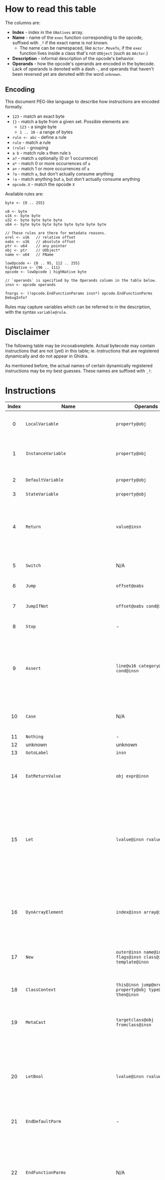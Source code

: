 # How to read this table

The columns are:
- **Index** - index in the `GNatives` array.
- **Name** - name of the `exec` function corresponding to the opcode, suffixed with `_?` if the exact name is not known.
  - The name can be namespaced, like `Actor.MoveTo`, if the `exec` function lives inside a class
    that's not `UObject` (such as `AActor`.)
- **Description** - informal description of the opcode's behavior.
- **Operands** - how the opcode's operands are encoded in the bytecode.
  Lack of operands is denoted with a dash `-`, and operands that haven't been reversed yet are denoted with the word `unknown`.

## Encoding

This document PEG-like language to describe how instructions are encoded formally.
- `123` - match an exact byte
- `{}` - match a byte from a given set. Possible elements are:
  - `123` - a single byte
  - `1 .. 10` - a range of bytes
- `rule <- abc` - define a rule
- `rule` - match a rule
- `(rule)` - grouping
- `a b` - match rule `a` then rule `b`
- `a?` - match `a` optionally (0 or 1 occurrence)
- `a*` - match 0 or more occurrences of `a`
- `a+` - match 1 or more occurrences of `a`
- `?a` - match `a`, but don't actually consume anything
- `!a` - match anything but `a`, but don't actually consume anything
- `opcode.X` - match the opcode `X`

Available rules are:
```
byte <- {0 .. 255}

u8 <- byte
u16 <- byte byte
u32 <- byte byte byte byte
u64 <- byte byte byte byte byte byte byte byte

// These rules are there for metadata reasons.
orel <- u16   // relative offset
oabs <- u16   // absolute offset
ptr <- u64    // any pointer
obj <- ptr    // UObject*
name <- u64   // FName

lowOpcode <- {0 .. 95, 112 .. 255}
highNative <- {96 .. 111}
opcode <- lowOpcode | highNative byte

// `operands` is specified by the Operands column in the table below.
insn <- opcode operands

fnargs <- (!opcode.EndFunctionParams insn*) opcode.EndFunctionParms DebugInfo?
```
Rules may capture variables which can be referred to in the description, with the syntax `variable@rule`.

# Disclaimer

The following table may be incooabsmplete. Actual bytecode may contain instructions that are not (yet)
in this table; ie. instructions that are registered dynamically and do not appear in Ghidra.

As mentioned before, the actual names of certain dynamically registered instructions may be my best
guesses. These names are suffixed with `_?`.

# Instructions

Index | Name | Operands | Description
:-: | --- | --- | ---
0 | `LocalVariable` | `property@obj` | Loads `property` (`UProperty*`) into GProperty and writes its value to the return value address.
1 | `InstanceVariable` | `property@obj` | Loads `property` (`UProperty*`) into GProperty; then reads an instance variable on the object into the return value address.
2 | `DefaultVariable` | `property@obj` | Similar to InstanceVariable but reads from the class default object.
3 | `StateVariable` | `property@obj` | -
4 | `Return` | `value@insn` | So common that it's probably the return opcode. Looking at some functions' source code it would seem like the return opcode indeed; however I haven't found its handling code yet. Since it terminates the execution of a function it cannot be an `exec`.
5 | `Switch` | N/A | See [Switch](#switch) for a description of how this opcode works and interacts with `Case`.
6 | `Jump` | `offset@oabs` | Unconditional jump to 16-bit absolute `offset` inside the current chunk of bytecode.
7 | `JumpIfNot` | `offset@oabs cond@insn` | Conditional jump to 16-bit absolute `offset`. Jumps if `cond` returns zero.
8 | `Stop` | - | Sets the instruction pointer to the null pointer, which causes a crash.
9 | `Assert` | `line@u16 category@u8 cond@insn` | Logs an error message if `cond` is evaluated to zero. The error message is `Assertion failed, line %i` with the format operand being `line`. `category` can be 0 to change the log category to `0x2f9` instead of `0x301`; I haven't discovered what all these categories are called yet.
10 | `Case` | N/A | Marker used inside of `Switch`, should not appear on its own. See [Switch](#switch) for a description of how this opcode works and interacts with `Switch`.
11 | `Nothing` | - | Literally does nothing.
12 | unknown | unknown | -
13 | `GotoLabel` | `insn` | -
14 | `EatReturnValue` | `obj expr@insn` | Discards the return value of `expr`. I'm not sure what the `obj` operand is for. If I had to guess, it's probably to invoke a destructor on non-trivial types like FString.
15 | `Let` | `lvalue@insn rvalue@insn` | Evaluates `lvalue`, which should be an instruction that sets `GProperty`, `GPropObject`, and `GPropAddr` (such as one of the `*Variable` instructions.) If `GRuntimeUCFlags & 1` is set, evaluates `rvalue` passing `GPropAddr` directly as the return value. Otherwise it clears the Value Omitted flag and modifies an array's length to `rvalue`. (the `lvalue` is expected to reveal an array property.)
16 | `DynArrayElement` | `index@insn array@insn` | Loads an `array` property into `GProperty` and `GPropObject`, and sets `GPropAddr` to the array's base address offset by the given index. If the return value pointer is not null, reads the value from the array into the return value pointer.
17 | `New` | `outer@insn name@insn flags@insn class@insn template@insn` | Creates a new object with the given parameters. The types are `Object outer`, `String name`, `Int flags`, `Class class`, `Object template`.
18 | `ClassContext` | `this@insn jump@orel property@obj type@u8 then@insn` | Similar to `Context` (25), but `this` is expected to be a class, and `then` is executed on the class default object instead of `this`.
19 | `MetaCast` | `targetclass@obj fromclass@insn` | Performs a check that the class `fromclass` is or extends `targetclass`. If so, the class is the value returned. Otherwise returns `None`.
20 | `LetBool` | `lvalue@insn rvalue@insn` | Similar to `Let` but specifically for boolean and boolean array properties. Unlike `Let` it does not seem to have any special support for arrays, as far as I can tell it'll always write to the first element. Just like `BoolVariable` it coerces the written value to either 1 or 0 and ANDs the result with the `bBoolValueEnabled` thingamajig.
21 | `EndDefaultParm` | - | Sentinel value for a `DefaultParmValue` instruction.
22 | `EndFunctionParms` | N/A | Sentinel value for function arguments. Unlike the name suggests, it is actually for function arguments (values passed to the function by the caller) and not parameters (the variables inside the function that contain these values.) If reached, makes the instruction pointer go back by 1, probably to let an instruction dispatcher in a function call consume this value.
23 | `Self` | - | Sets the return value to `this`.
24 | unknown | unknown | -
25 | `Context` | `this@insn jump@orel property@obj type@u8 then@insn` | When successful, executes the expression `then` on the object `this`. When `this` is null however, reads `property` and `type` to figure out the return value's size and zero it out; `type` is used if `property` is null. Then jumps over `then`.
26 | `ArrayElement` | `index@insn array@insn` | Similar to `DynArrayElement`, but works on statically-sized arrays.
27 | `VirtualFunction` | `name@name fnargs` | Calls a function by its `name` (`FName`), indirectly.
28 | `FinalFunction` | `function@obj fnargs` | Calls a `function` (`UFunction*`) directly.
29 | `IntConst` | `x@u32` | Writes a `uint32_t` to the return value. The endianness is platform-specific.
30 | `FloatConst` | `x@u32` | Writes a `float` to the return value. The endianness is platform-specific.
31 | `StringConst` | `string@({1 .. 255}* 0)` | Writes a string constant to the return value (assumed to be an `FString`.)
32 | `ObjectConst` | `object@obj` | Writes a `UObject*` to the return value.
33 | `NameConst` | `name@name` | Writes a constant `FName` to the return value. Note that `FName` is a trivial 8 byte-long type.
34 | `RotationConst` | `pitch@u32 yaw@u32 roll@u32` | Writes a constant `FRotator` to the return value.
35 | `VectorConst` | `x@u32 y@u32 z@u32` | Writes a constant `FVector` to the return value.
36 | `ByteConst` | `x@byte` | Writes a constant `uint8_t` to the return value.
37 | `IntZero` | - | Writes the integer 0 to the return address.
38 | `IntOne` | - | Writes the integer 1 to the return address.
39 | `True` | - | Alias for `IntOne`.
40 | `False` | - | Alias for `IntZero`.
41 | `NativeParm` | `param@obj` | Loads a native parameter into `GPropAddr` and does *something*. I haven't discovered what yet. Either way, it's generated as part of `native` functions.
42 | `NoObject` | - | Returns `None`.
43 | - | - | Invalid opcode.
44 | `IntConstByte` | `x@u8` | Writes a constant `int` to the return value. This is used for small integers whose value does not exceed 255.
45 | `BoolVariable` | `lvalue@insn` | -
46 | `DynamicCast` | `class@u64 object@insn` | Attempts to cast an `object` into the target `class` (which can also be an interface.) If the cast fails - that is, the object is not of the given class or does not implement the given interface, returns null. Otherwise returns the casted object.
47 | `Iterator` | `insn orel (!opcode.Continue insn)* opcode.Continue` | -
48 | `IteratorPop` | - | -
49 | `Continue` | N/A | Emitted at the end of `Iterator` bodies. Signals to the iterator that the body should be executed from the beginning.
50 | `StructCmpEq` | `struct@obj a@insn b@insn` | Compares two structs of the type `struct` for equality `a == b`.
51 | `StructCmpNe` | `struct@obj a@insn b@insn` | Compares two structs of the type `struct` for inequality `a != b`.
52 | `UnicodeStringConst` | `string@((!(0 0) u16 u16)* 0 0)` | Like `StringConst`, but for strings with Unicode characters in them. The characters are encoded as UTF-16.
53 | `StructMember` | `struct@obj field@obj u8 u8 insn` | -
54 | `DynArrayLength` | `array@insn` | Expects that `array` loads an array property into `GProperty`, `GPropObject`, and `GPropAddr`, then reads the length of the array into the return value.
55 | `GlobalFunction` | `name@name fnargs` | Calls a global function by name.
56 | `PrimitiveCast` | `type@u8 value@insn` | Performs a primitive cast of the given `type` on the provided `value`. See [primitive casts](#primitive-casts) for a list of available cast types. The function which performs the cast is obtained from the global array `GCasts`. Note that although I'm listing all casts as having the same `value@insn` operand, it would be possible for them to differ per cast type, as the operand is read by the primitive cast's `exec` function rather than `execPrimitiveCast` itself.
57 | `DynArrayInsert` | `array@insn index@insn num@insn DebugInfo?` | Inserts `num` zero elements at `index` inside the given `array`.
58 | `ReturnNothing` | `retval@obj` | Emits a warning that a non-void function reached its `EndOfScript` without hitting a `return` instruction. `retval` is a pointer to the `ReturnValue` property for this function, and is used to zero out the return value.
59 | `EqualEqual_DelegateDelegate` | `a@insn b@insn u8 DebugInfo?` | Compares two delegates `a == b`.
60 | `NotEqual_DelegateDelegate` | `a@insn b@insn u8 DebugInfo?` | Compares two delegates `a != b`.
61 | `EqualEqual_DelegateFunction` | `a@insn b@insn u8 DebugInfo?` | Alias for `EqualEqual_DelegateDelegate`.
62 | `NotEqual_DelegateFunction` | `a@insn b@insn u8 DebugInfo?` | Alias for `NotEqual_DelegateDelegate`.
63 | `EmptyDelegate` | - | Returns a delegate that does nothing.
64 | `DynArrayRemove` | `array@insn index@insn num@insn DebugInfo?` | Removes `num` elements at `index` from the given `array`.
65 | `DebugInfo` | unknown | -
66 | `DelegateFunction` | `u8 obj name fnargs` | Probably some sort of delegate function call; I don't know exactly how this works.
67 | `DelegateProperty` | `name@name property@obj` | Looks up a delegate by name. This is used when passing delegates as arguments to functions. Sometimes `property` is non-null, however I haven't figured out what it does yet.
68 | `LetDelegate` | `lvalue@insn rvalue@insn` | -
69 | `Conditional` | `cond@insn overt@orel true@insn overf@orel false@insn` | Evaluates `cond` to determine which instruction to execute. If `cond` is false, jumps `overt + 4` bytes forward to land directly on the `false` instruction and execute it. If `cond` is true, does not perform the jump, but rather executes `true` directly and takes a jump `overf + 2` bytes forward.
70 | `DynArrayFind` | `array@insn jump@orel value@insn u8 DebugInfo?` | Finds a `value` inside of an `array`. If `array` is null, the `value` is not evaluated (it's jumped over using the `jump` offset.)
71 | `DynArrayFindStruct` | `array@insn jump@orel name@insn value@insn u8 DebugInfo?` | Finds a struct whose field named `name` is equal to `value` inside an `array` of structs. If `array` is null, the `name` and `value` are not evaluated (they're jumped over using the `jump` offset.)
72 | `LocalOutVariable` | `property@obj` | Similar to `LocalVariable`, but does some stuff specifically to support passing variables via parameters. Not entirely sure what, though.
73 | `DefaultParmValue` | `jump@orel default@(!EndDefaultParm insn)+ EndDefaultParm` | Used for evaluating `optional` parameters. If the Value Omitted flag is not set (an argument to the function is provided,) the instruction pointer will be offset by `jump`. Otherwise all instructions matched by `default` will be executed. Unsets the flag after it's done executing, regardless if the default value was evaluated or not.
74 | `EmptyParmValue` | - | Sets the Value Omitted flag, and nulls out `GPropObject`, `GPropAddress`, and `GProperty`.
75 | `InstanceDelegate` | unknown | -
76 .. 80 | - | - | Invalid opcodes.
81 | `InterfaceContext` | `insn` | -
82 | `InterfaceCast` | `interface@insn` | Casts the context object to an interface using [primitive cast](#primitive-casts) 70 `ObjectToInterface`.
83 | `EndOfScript` | - | Sentinel placed at the end of all chunks of bytecode.
84 | `DynArrayAdd` | `array@insn num@insn DebugInfo?` | Adds `num` zero elements at the end of the `array`.
85 | `DynArrayAddItem` | `array@insn jumpoffset@orel item@insn u8 DebugInfo?` | Append an `item` to the end of the `array`. If `array` doesn't produce a property (`GPropAddr` is null,) perform a jump by `jumpoffset` bytes. The sentinel past `item` is unused. This is quite a complex instruction, I'm not sure if I got it totally right.
86 | `DynArrayRemoveItem` | `array@insn jumpoffset@orel item@insn u8 DebugInfo?` | Encoded exactly like `DynArrayAddItem`, except removes an item. I don't know how the removal mechanism works.
87 | `DynArrayInsertItem` | `array@insn jumpoffset@orel index@insn item@insn u8 DebugInfo?` | Like `DynArrayAddItem`, but for inserting at a given index.
88 | `DynArrayIterator` | `array@insn outelement@insn outindex@insn u8 jump@orel (!opcode.Continue insn)* opcode.Continue` | Iterates over all elements inside a dynamic array `array`. `outelement` is the location in which to store the current element, `outindex` is the location in which to store the current index. The latter is optional and `EmptyParmValue` can be used to not store the index. Followed by that is the length(?) of the iterator body, so that the iterator knows how many bytes to jump over when the iteration is that. After that there's the body itself, which is what the iterator is going to execute every iteration.
89 | `DynArraySort` | `array@insn jumpoffset@orel cmp@insn` | Sorts an `array` using the comparison delegate `cmp`.
90 | `JumpIfNotEditorOnly` | `oabs` | Does nothing, since this is a game build.
91 .. 95 | - | - | Hole.
96 | `HighNative0` | `n@byte` | `HighNative` instructions execute opcodes whose indices are above 255. This one's redundant to just running the low opcode `n`.
97 | `HighNative1` | `n@byte` | This one executes opcode `256 + n`.
98 | `HighNative2` | `n@byte` | This one executes opcode `512 + n`.
99 | `HighNative3` | `n@byte` | This one executes opcode `768 + n`.
100 | `HighNative4` | `n@byte` | This one executes opcode `1024 + n`.
101 | `HighNative5` | `n@byte` | This one executes opcode `1280 + n`.
102 | `HighNative6` | `n@byte` | This one executes opcode `1536 + n`.
103 | `HighNative7` | `n@byte` | This one executes opcode `1792 + n`.
104 | `HighNative8` | `n@byte` | This one executes opcode `2048 + n`.
105 | `HighNative9` | `n@byte` | This one executes opcode `2304 + n`.
106 | `HighNative10` | `n@byte` | This one executes opcode `2560 + n`.
107 | `HighNative11` | `n@byte` | This one executes opcode `2816 + n`.
108 | `HighNative12` | `n@byte` | This one executes opcode `3072 + n`.
109 | `HighNative13` | `n@byte` | This one executes opcode `3328 + n`.
110 | `HighNative14` | `n@byte` | This one executes opcode `3584 + n`.
111 | `HighNative15` | `n@byte` | This one executes opcode `3840 + n`. Having all the `HighNative` opcodes allows for execution of opcodes up to 4095.
112 | `Concat_StrStr` | `a@insn b@insn u8 DebugInfo?` | Concatenates two strings together.
113 | `GotoState` | `state@insn label@insn forceevents@insn keepstack@insn u8 DebugInfo?` | Enters the given `state` from the given `label`. If `forceevents` is true, emits `BeginState` and `EndState` events even if transitioning to the same state. If `keepstack` is false, the state stack is cleared when this is called.
114 | `EqualEqual_ObjectObject` | `a@insn b@insn u8 DebugInfo?` | Compares two objects `a == b`.
115 | `Less_StrStr` | `a@insn b@insn u8 DebugInfo?` | Compares two strings `a < b` lexicographically.
116 | `Greater_StrStr` | `a@insn b@insn u8 DebugInfo?` | Compares two strings `a > b` lexicographically.
117 | `Enable` | `probefunc@insn u8 DebugInfo?` | -
118 | `Disable` | `probefunc@insn u8 DebugInfo?` | -
119 | `NotEqual_ObjectObject` | `a@insn b@insn u8 DebugInfo?` | Compares two objects `a != b`.
120 | `LessEqual_StrStr` | `a@insn b@insn u8 DebugInfo?` | Compares two strings `a <= b` lexicographically.
121 | `GreaterEqual_StrStr` | `a@insn b@insn u8 DebugInfo?` | Compares two strings `a >= b` lexicographically.
122 | `EqualEqual_StrStr` | `a@insn b@insn u8 DebugInfo?` | Compares two strings `a == b`.
123 | `NotEqual_StrStr` | `a@insn b@insn u8 DebugInfo?` | Compares two strings `a != b`.
124 | `ComplementEqual_StrStr` | `a@insn b@insn u8 DebugInfo?` | Compares two strings `a == b`, but case-insensitively (this is the UnrealScript `a ~= b` operator.)
125 | `Len` | `s@insn u8 DebugInfo?` | Returns the length of the string `s`.
126 | `InStr` | `s@insn sub@insn u8 DebugInfo?` | Finds the substring `sub` in string `s` and returns its index, or -1 if it cannot be found.
127 | `Mid` | `s@insn start@insn end@insn u8 DebugInfo?` | Returns the substring of `s` including characters in the range `min .. max`.
128 | `Left` | `s@insn count@insn u8 DebugInfo?` | Returns the first `count` characters of the string.
129 | `Not_PreBool` | `x@insn u8 DebugInfo?` | Boolean NOT; returns the inverse of `x`.
130 | `AndAnd_BoolBool` | `x@insn u8 jump@orel y@insn u8` | Short-circuiting boolean AND. If `x` is `False`, it'll jump the IP `jump` bytes forward, so as short-circuit over `y`. Otherwise it'll evaluate `y`. The `u8` sentinels are not used in any way; they can be any byte.
131 | `XorXor_BoolBool` | unknown | Alias for `NotEqual_BoolBool`.
132 | `OrOr_BoolBool` | `x@insn u8 jump@orel y@insn u8` | Short-circuiting boolean OR. If `x` is `True`, it'll jump the IP `jump` bytes forward, so as to short-circuit over `y`. Otherwise it'll evaluate `y`. The `u8` sentinels are not used in any way; they can be any byte.
133 | `MultiplyEqual_ByteByte` | `lvalue@insn rvalue@insn u8 DebugInfo?` | Multiplies byte variable `lvalue` by `rvalue` in place.
134 | `DivideEqual_ByteByte` | `lvalue@insn rvalue@insn u8 DebugInfo?` | Divides byte variable `lvalue` by `rvalue` in place.
135 | `AddEqual_ByteByte` | `lvalue@insn rvalue@insn u8 DebugInfo?` | Adds byte `rvalue` to byte variable `lvalue` in place.
136 | `SubtractEqual_ByteByte` | `lvalue@insn rvalue@insn u8 DebugInfo?` | Subtracts byte `rvalue` from byte variable `lvalue` in place.
137 | `AddAdd_PreByte` | `lvalue@insn` | Increments a byte variable in place. Returns the new value of the variable (after it was incremented.)
138 | `SubtractSubtract_PreByte` | `lvalue@insn` | Decrements a byte variable in place. Returns the new value of the variable (after it was decremented.)
139 | `AddAdd_Byte` | `lvalue@insn` | Increments a byte variable in place. Returns the old value of the variable (before it was incremented.)
140 | `SubtractSubtract_Byte` | `lvalue@insn` | Decrements a byte variable in place. Returns the old value of the variable (before it was decremented.)
141 | `Complement_PreInt` | `x@insn u8 DebugInfo?` | Bitwise NOTs the 32-bit integer `x`.
142 | `EqualEqual_RotatorRotator` | `x@insn y@insn u8 DebugInfo?` | Compares two rotators `x == y`.
143 | `Subtract_PreInt` | `x@insn u8 DebugInfo?` | Unary minus (negation) operator for 32-bit integers `-x`.
144 | `Multiply_IntInt` | `y@insn x@insn u8 DebugInfo?` | Multiplies two 32-bit integers and stores the result in the return value. NOTE: `y` is evaluated before `x`, but the operation is `x * y`.
145 | `Divide_IntInt` | `x@insn y@insn u8 DebugInfo?` | Divides 32-bit integers `x` by `y`. If `y` is zero, logs an error and the result is zero.
146 | `Add_IntInt` | `y@insn x@insn u8 DebugInfo?` | Adds two 32-bit integers and stores the result in the return value. NOTE: `y` is evaluated before `x`, but the operation is `x + y`.
147 | `Subtract_IntInt` | `x@insn y@insn u8 DebugInfo?` | Subtracts the 32-bit integer `y` from `x`.
148 | `LessLess_IntInt` | `x@insn y@insn u8 DebugInfo?` | Left-shifts the 32-bit integer `x` by `y` bits. `y` is moduloed by 32 so `1 << 32` is the same as `1 << 1`.
149 | `GreaterGreater_IntInt` | `x@insn y@insn u8 DebugInfo?` | Right-shifts the signed 32-bit integer `x` by `y` bits. `y` is moduloed by 32 so `1 >> 32` is the same as `1 >> 1`.
150 | `Less_IntInt` | `x@insn y@insn u8 DebugInfo?` | Compares two signed 32-bit integers `x < y`. The return value is widened to a `uint32_t`.
151 | `Greater_IntInt` | `x@insn y@insn u8 DebugInfo?` | Compares two signed 32-bit integers `x > y`. The return value is widened to a `uint32_t`.
152 | `LessEqual_IntInt` | `x@insn y@insn u8 DebugInfo?` | Compares two signed 32-bit integers `x <= y`. The return value is widened to a `uint32_t`.
153 | `GreaterEqual_IntInt` | `x@insn y@insn u8 DebugInfo?` | Compares two signed 32-bit integers `x >= y`. The return value is widened to a `uint32_t`.
154 | `EqualEqual_IntInt` | `x@insn y@insn u8 DebugInfo?` | Compares two signed 32-bit integers `x == y`. The return value is widened to a `uint32_t`.
155 | `NotEqual_IntInt` | `x@insn y@insn u8 DebugInfo?` | Compares two signed 32-bit integers `x != y`. The return value is widened to a `uint32_t`.
156 | `And_IntInt` | `x@insn y@insn u8 DebugInfo?` | Bitwise ANDs the two 32-bit integers `x` and `y`.
157 | `Xor_IntInt` | `x@insn y@insn u8 DebugInfo?` | Bitwise XORs the two 32-bit integers `x` and `y`.
158 | `Or_IntInt` | `x@insn y@insn u8 DebugInfo?` | Bitwise ORs the two 32-bit integers `x` and `y`.
159 | `MultiplyEqual_IntFloat` | `lvalue@insn rvalue@insn u8 DebugInfo?` | Multiplies the integer stored in the variable `lvalue` by the float `rvalue` in place.
160 | `DivideEqual_IntFloat` | `lvalue@insn rvalue@insn u8 DebugInfo?` | Divides the integer stored in the variable `lvalue` by the float `rvalue` in place.
161 | `AddEqual_IntInt` | `lvalue@insn rvalue@insn u8 DebugInfo?` | Increments the 32-bit integer variable `lvalue` by `rvalue`. Returns the new value. If `lvalue` is not an lvalue, returns `lvalue + rvalue` with no side effects.
162 | `SubtractEqual_IntInt` | `lvalue@insn rvalue@insn u8 DebugInfo?` | Decrements the 32-bit integer variable `lvalue` by `rvalue`. Returns the new value. If `lvalue` is not an lvalue, returns `lvalue - rvalue` with no side effects.
163 | `AddAdd_PreInt` | `lvalue@insn u8 DebugInfo?` | Prefix increment operator for ints `++a`. Increments the variable `lvalue` by one. Returns the new value (after incrementing.)
164 | `SubtractSubtract_PreInt` | `lvalue@insn u8 DebugInfo?` | Prefix decrement operator for ints `--a`. Increments the variable `lvalue` by one. Returns the new value (after decrementing.)
165 | `AddAdd_Int` | `lvalue@insn u8 DebugInfo?` | Postfix increment operator for ints `a++`. Increments the variable `lvalue` by one. Returns the old value (before incrementing.)
166 | `SubtractSubtract_Int` | `lvalue@insn u8 DebugInfo?` | Postfix decrement operator for ints `a--`. Increments the variable `lvalue` by one. Returns the old value (before decrementing.)
167 | `Rand` | `max@insn u8 DebugInfo?` | Returns a random integer in the range `0 .. max - 1`.
168 | `At_StrStr` | `a@insn b@insn u8 DebugInfo?` | Joins two strings together with a space inbetween.
169 | `Subtract_PreFloat` | `x@insn u8 DebugInfo?` | Unary minus (negation) for floats `-x`.
170 | `MultiplyMultiply_FloatFloat` | `x@insn n@insn u8 DebugInfo?` | Exponentiation operator `x ** y` (C math function `powf`.) Raises `x` to the `n`-th power.
171 | `Multiply_FloatFloat` | `y@insn x@insn u8 DebugInfo?` | Multiplies two floats and stores the result in the return value. NOTE: `y` is evaluated before `x`, but the operation is `x * y`.
172 | `Divide_FloatFloat` | `x@insn y@insn u8 DebugInfo?` | Divides float `x` by `y`. If `y` is zero, logs an error and the result is as defined by IEEE 754.
173 | `Percent_FloatFloat` | `x@insn y@insn u8 DebugInfo?` | Returns the remainder of dividing `x` by `y` (this is not the same as modulo.) If `y` is zero, logs an error and the result is as defined by IEEE 754. The error message erroneously calls this operation modulo, even though it returns the remainder of division.
174 | `Add_FloatFloat` | `y@insn x@insn u8 DebugInfo?` | Adds two floats together and stores the result in the return value. NOTE: `y` is evaluated before `x`, but the operation is `x + y`.
175 | `Subtract_FloatFloat` | `x@insn y@insn u8 DebugInfo?` | Subtracts the float `y` from `x`.
176 | `Less_FloatFloat` | `x@insn y@insn u8 DebugInfo?` | Compares two floats `x < y`. The return value is widened to a `uint32_t`.
177 | `Greater_FloatFloat` | `x@insn y@insn u8 DebugInfo?` | Compares two floats `x > y`. The return value is widened to a `uint32_t`.
178 | `LessEqual_FloatFloat` | `x@insn y@insn u8 DebugInfo?` | Compares two floats `x <= y`. The return value is widened to a `uint32_t`.
179 | `GreaterEqual_FloatFloat` | `x@insn y@insn u8 DebugInfo?` | Compares two floats `x >= y`. The return value is widened to a `uint32_t`.
180 | `EqualEqual_FloatFloat` | `x@insn y@insn u8 DebugInfo?` | Compares two floats `x == y`. The return value is widened to a `uint32_t`.
181 | `NotEqual_FloatFloat` | `x@insn y@insn u8 DebugInfo?` | Compares two floats `x != y`. The return value is widened to a `uint32_t`.
182 | `MultiplyEqual_FloatFloat` | `lvalue@insn rvalue@insn u8 DebugInfo?` | Multiplies a float in place `lvalue *= rvalue`. Returns the multiplied value. If `lvalue` is not an lvalue, returns `lvalue * rvalue` with no side effects.
183 | `DivideEqual_FloatFloat` | `lvalue@insn rvalue@insn u8 DebugInfo?` | Divides a float in place `lvalue /= rvalue`. Returns the divided value. If `lvalue` is not an lvalue, returns `lvalue / rvalue` with no side effects. If `rvalue` is zero, logs an error message, and the result is as defined by IEEE 754.
184 | `AddEqual_FloatFloat` | `lvalue@insn rvalue@insn u8 DebugInfo?` | Adds a float in place `lvalue += rvalue`. Returns the multiplied value. If `lvalue` is not an lvalue, returns `lvalue * rvalue` with no side effects.
185 | `SubtractEqual_FloatFloat` | `lvalue@insn rvalue@insn u8 DebugInfo?` | Subtracts a float in place `lvalue -= rvalue`. Returns the multiplied value. If `lvalue` is not an lvalue, returns `lvalue * rvalue` with no side effects.
186 | `Abs` | `x@insn u8 DebugInfo?` | Returns the absolute value of a float.
187 | `Sin` | `x@insn u8 DebugInfo?` | Returns the sine of `x`.
188 | `Cos` | `x@insn u8 DebugInfo?` | Returns the cosine of `x`.
189 | `Tan` | `x@insn u8 DebugInfo?` | Returns the tangent of `x`.
190 | `Atan` | `x@insn u8 DebugInfo?` | Returns the arc tangent of `x`.
191 | `Exp` | `x@insn u8 DebugInfo?` | Returns the constant e raised to the power of `x`.
192 | `Loge` | `x@insn u8 DebugInfo?` | Returns the natural logarithm of `x`.
193 | `Sqrt` | `x@insn u8 DebugInfo?` | Returns the square root of `x`.
194 | `Square` | `x@insn u8 DebugInfo?` | Returns the square of `x`.
195 | `FRand` | `u8 DebugInfo?` | Returns a random float between 0 and 1.
196 | `GreaterGreaterGreater_IntInt` | `x@insn y@insn u8 DebugInfo?` | Right-shifts the unsigned 32-bit integer `x` by `y` bits. `y` is moduloed by 32 so `1 >>> 32` is the same as `1 >>> 1`.
197 | `IsA` | `classname@insn u8 DebugInfo?` | The `Object.IsA` function. Checks if the object is of a class with the given `classname` (`FName`), with respect to the inheritance hierarchy.
198 | `MultiplyEqual_ByteFloat` | `lvalue@insn rvalue@insn u8 DebugInfo?` | Multiplies a byte `lvalue` by a float `rvalue` in place.
199 | `Round` | `x@insn` | Returns the float `x` rounded to the nearest integer.
200 | - | - | Hole.
201 | `Repl` | `s@insn from@insn to@insn casesensitive@insn u8 DebugInfo?` | Replaces `from` with `to` in the string `s`. If `casesensitive` is true, the search is case-sensitive.
202 | - | - | Hole.
203 | `NotEqual_RotatorRotator` | `x@insn y@insn u8 DebugInfo?` | Compares two rotators `x != y`.
204 .. 209 | - | - | Hole.
210 | `ComplementEqual_FloatFloat` | `x@insn y@insn u8 DebugInfo?` | Approximate equality operator. Same as `abs(x - y) < 0.0001`.
211 | `Subtract_PreVector` | `x@insn u8 DebugInfo?` | Unary minus (negation) for floats `-x`.
212 | `Multiply_VectorFloat` | `x@insn y@insn u8 DebugInfo?` | Multiplies a vector by a float `x * y`.
213 | `Multiply_FloatVector` | `x@insn y@insn u8 DebugInfo?` | Same as above, with the argument order swapped.
214 | `Divide_VectorFloat` | `x@insn y@insn u8 DebugInfo?` | Divides a vector by a float `x / y`.
215 | `Add_VectorVector` | `x@insn y@insn u8 DebugInfo?` | Adds two vectors to each other `x + y`.
216 | `Subtract_VectorVector` | `x@insn y@insn u8 DebugInfo?` | Subtracts two vectors from each other `x - y`.
217 | `EqualEqual_VectorVector` | `x@insn y@insn u8 DebugInfo?` | Compares two vectors `x == y`.
218 | `NotEqual_VectorVector` | `x@insn y@insn u8 DebugInfo?` | Compares two vectors `x != y`.
219 | `Dot_VectorVector` | `x@insn y@insn u8 DebugInfo?` | Computes the dot product of two vectors `x` and `y`.
220 | `Cross_VectorVector` | `x@insn y@insn u8 DebugInfo?` | Computes the cross product of two vectors `x` and `y`.
221 | `MultiplyEqual_VectorFloat` | `lvalue@insn rvalue@insn u8 DebugInfo?` | Multiplies the vector variable `lvalue` in place by `rvalue`.
222 | `DivideEqual_VectorFloat` | `lvalue@insn rvalue@insn u8 DebugInfo?` | Divides the vector variable `lvalue` in place by `rvalue`.
223 | `AddEqual_VectorVector` | `lvalue@insn rvalue@insn u8 DebugInfo?` | Adds the vector `rvalue` to the vector variable `lvalue` in place.
224 | `SubtractEqual_VectorVector` | `lvalue@insn rvalue@insn u8 DebugInfo?` | Subtracts the vector `rvalue` from the vector variable `lvalue` in place.
225 | `VSize` | `vec@insn u8 DebugInfo?` | Returns the Euclidian length of the vector `vec`. This is the same as `Sqrt(vec.X * vec.X + vec.Y * vec.Y)`
226 | `Normal` | `vec@insn u8 DebugInfo?` | Returns the vector `vec`, normalized. This is the same as `vec / VSize(vec)`.
227 | `Normal2D` | `vec@insn u8 DebugInfo?` | -
228 | `VSizeSq` | `vec@insn u8 DebugInfo?` | Same as `VSize`, except the result is not square-rooted. As such this is equivalent to `vec.X * vec.X + vec.Y * vec.Y`.
229 | `GetAxes` | `rot@insn x@insn y@insn z@insn u8 DebugInfo?` | Stores the local space XYZ axes for the rotator `rot` inside the variables `x`, `y`, and `z`.
230 | `GetUnAxes` | `rot@insn x@insn y@insn z@insn u8 DebugInfo?` | -
231 | `LogInternal` | unknown | -
232 | `WarnInternal` | unknown | -
233 | - | - | Hole.
234 | `Right` | `s@insn count@insn u8 DebugInfo?` | Returns `count` last characters of the string `s`.
235 | `Caps` | `s@insn u8 DebugInfo?` | Returns a new string which is `s` but with all letters uppercased.
236 | `Chr` | `i@insn u8 DebugInfo?` | Returns a string containing the ASCII character with code `i`.
237 | `Asc` | `s@insn u8 DebugInfo?` | Returns the ASCII code for the first character of `s`.
238 | `Locs` | `s@insn u8 DebugInfo?` | Returns a new string which is `s` but with all letters lowercased.
239 .. 241 | - | - | Hole.
242 | `EqualEqual_BoolBool` | `x@insn y@insn u8 DebugInfo?` | Compares two booleans `x == y`. The return value is widened to a `uint32_t`.
243 | `NotEqual_BoolBool` | `x@insn y@insn u8 DebugInfo?` | Compares two booleans `x != y`. The return value is widened to a `uint32_t`.
244 | `FMin` | `x@insn y@insn u8 DebugInfo?` | Returns the smaller of the two float values `x` and `y`.
245 | `FMax` | `x@insn y@insn u8 DebugInfo?` | Returns the larger of the two float values `x` and `y`.
246 | `FClamp` | `x@insn min@insn max@insn u8 DebugInfo?` | Returns the float `x` clamped to fit between the interval `min .. max`. This is the same as `FMax(FMin(x, max), min)`.
247 | `Lerp` | `a@insn b@insn t@insn` | Linearly interpolates between `a` and `b` using the factor `t`. This is the same as `a + t * (b - a)`.
248 | - | - | Hole.
249 | `Min` | `x@insn y@insn u8 DebugInfo?` | Returns the smaller of the two integer values `x` and `y`.
250 | `Max` | `x@insn y@insn u8 DebugInfo?` | Returns the larger of the two integer values `x` and `y`.
251 | `Clamp` | `x@insn min@insn max@insn u8 DebugInfo?` | Returns the integer `x` clamped to fit between the interval `min .. max`. This is the same as `Max(Min(x, max), min)`.
252 | `VRand` | `u8 DebugInfo?` | Returns a "uniformy distributed random vector." \[[source](https://docs.unrealengine.com/udk/Three/UnrealScriptFunctions.html#Vector%20functions)]
253 | `Percent_IntInt` | `x@insn y@insn u8 DebugInfo?` | Returns the remainder of dividing `x` by `y` (this is not the same as modulo.) If `y` is zero, logs an error and the result is zero. The log message calls this operation modulo even though it's not.
254 | `EqualEqual_NameName` | `x@insn y@insn u8 DebugInfo?` | Compares two `FName`s `x == y`. Effectively an alias for `EqualEqual_ObjectObject`, since `FName` and `UObject*` have the same size, so the compiler optimizes this away to share the same function.
255 | `NotEqual_NameName` | `x@insn y@insn u8 DebugInfo?` | Compares two `FName`s `x != y`. Effectively an alias for `NotEqual_ObjectObject`, since `FName` and `UObject*` have the same size, so the compiler optimizes this away to share the same function.
256 | `Actor.Sleep` | `fnargs` | -
257 | - | - | Hole.
258 | `ClassIsChildOf` | `class@insn base@insn u8 DebugInfo?` | Returns whether the given `class` extends the class `base` by walking its inheritance hierarchy.
259 .. 260 | - | - | Hole.
261 | `Actor.FinishAnim` | `fnargs` | -
262 | `Actor.SetCollision` | `fnargs` | -
263 .. 265 | - | - | Hole.
266 | `Actor.Move` | `fnargs` | -
267 | `Actor.SetLocation` | `fnargs` | -
268 .. 269 | - | - | Hole.
270 | `Add_QuatQuat` | unknown | -
271 | `Subtract_QuatQuat` | unknown | -
272 | `Actor.SetOwner` | `fnargs` | -
273 .. 274 | - | - | Hole.
275 | `LessLess_VectorRotator` | `x@insn y@insn u8 DebugInfo?` | -
276 | `GreaterGreater_VectorRotator` | `x@insn y@insn u8 DebugInfo?` | -
277 | `Actor.Trace` | `fnargs` | -
278 | - | - | Hole.
279 | `Actor.Destroy` | `fnargs` | -
280 | `Actor.SetTimer` | `fnargs` | -
281 | `IsInState` | `state@insn teststack@insn u8 DebugInfo?` | Returns whether the object is currently running the given `state`. If `teststack` is true, looks through all states on the state stack. Otherwise, only looks at the topmost state on the stack. When `teststack` is false this also checks base states (inheritance.)
282 | - | - | Hole.
283 | `Actor.SetCollisionSize` | `fnargs` | -
284 | `GetStateName` | `u8 DebugInfo?` | Returns the name of the current state.
285 .. 286 | - | - | Hole.
287 | `Multiply_RotatorFloat` | `x@insn y@insn u8 DebugInfo?` | -
288 | `Multiply_FloatRotator` | `x@insn y@insn u8 DebugInfo?` | -
289 | `Divide_RotatorFloat` | `x@insn y@insn u8 DebugInfo?` | -
290 | `MultiplyEqual_RotatorFloat` | `lvalue@insn rvalue@insn u8 DebugInfo?` | -
291 | `DivideEqual_RotatorFloat` | `lvalue@insn rvalue@insn u8 DebugInfo?` | -
292 .. 295 | - | - | Hole.
296 | `Multiply_VectorVector` | `x@insn y@insn u8 DebugInfo?` | Multiplies two vectors together component-wise.
297 | `MultiplyEqual_VectorVector` | `lvalue@insn rvalue@insn u8 DebugInfo?` | Multiplies the vector stored in the variable `lvalue` by the vector `rvalue` in place.
298 | `Actor.SetBase` | `fnargs` | -
299 | `Actor.SetRotation` | `fnargs` | -
300 | `MirrorVectorByNormal` | `vec@insn normal@insn` | -
301 .. 303 | - | - | Hole.
304 | `Actor.AllActors` | `fnargs` | -
305 | `Actor.ChildActors` | `fnargs` | -
306 | `Actor.BasedActors` | `fnargs` | -
307 | `Actor.TouchingActors` | `fnargs` | -
308 | - | - | Hole.
309 | `Actor.TracedActors` | `fnargs` | -
310 | - | - | Hole.
311 | `Actor.VisibleActors` | `fnargs` | -
312 | `Actor.VisibleCollidingActors` | `fnargs` | -
313 | `Actor.DynamicActors` | `fnargs` | -
314 .. 315 | - | - | Hole.
316 | `Add_RotatorRotator` | `x@insn y@insn u8 DebugInfo?` | -
317 | `Subtract_RotatorRotator` | `x@insn y@insn u8 DebugInfo?` | -
318 | `AddEqual_RotatorRotator` | `lvalue@insn rvalue@insn u8 DebugInfo?` | -
319 | `SubtractEqual_RotatorRotator` | `lvalue@insn rvalue@insn u8 DebugInfo?` | -
320 | `RotRand` | unknown | -
321 | `Actor.CollidingActors` | `fnargs` | -
322 | `ConcatEqual_StrStr` | `lvalue@insn rvalue@insn u8 DebugInfo?` | Concatenates a string `rvalue` onto another string `lvalue` in place.
323 | `AtEqual_StrStr` | `lvalue@insn rvalue@insn u8 DebugInfo?` | Joins a string `rvalue` onto another string `lvalue` in place, adding a space inbetween.
324 | `SubtractEqual_StrStr` | `lvalue@insn rvalue@insn u8 DebugInfo?` | Removes all occurrences of a string `rvalue` from another string `lvalue` in place.
325 .. 383 | - | - | Hole.
384 | `Actor.PollSleep` | `fnargs` | -
385 | `Actor.PollFinishAnim` | `fnargs` | -
386 .. 499 | - | - | Hole.
500 | `Controller.MoveTo` | unknown | -
501 | `Controller.Unknown1_?` | - | There is a function pointer there but the debug symbol does not directly point to a function.
502 | `Controller.MoveToward` | unknown | -
503 | `Controller.Unknown2_?` | - | There is a function pointer there but the debug symbol does not directly point to a function.
504 .. 507 | - | - | Hole.
508 | `Controller.FinishRotation` | unknown | -
509 | `Controller.PollFinishRotation` | unknown | -
510 .. 511 | - | - | Hole.
512 | `Actor.MakeNoise` | `fnargs` | -
513 | - | - | Hole.
514 | `Controller.LineOfSightTo` | `fnargs` | -
515 .. 516 | - | - | Hole.
517 | `Controller.FindPathToward` | unknown | -
518 | `Controller.FindPathTo` | `fnargs` | -
519 | - | - | Hole.
520 | `Controller.ActorReachable` | `fnargs` | -
521 | `Controller.PointReachable` | `fnargs` | -
522 .. 523 | - | - | Hole.
524 | `PlayerController.FindStairRotation` | unknown | -
525 | `Controller.FindRandomDest` | unknown | -
526 | `Controller.PickWallAdjust` | unknown | -
527 | `Controller.WaitForLanding` | unknown | -
528 | `Controller.PollWaitForLanding` | unknown | -
529 .. 530 | - | - | Hole.
531 | `Controller.PickTarget` | `fnargs` | -
532 | `Actor.PlayerCanSeeMe` | `fnargs` | -
533 | `Controller.CanSee` | unknown | -
534 .. 535 | - | - | Hole.
536 | `SaveConfig` | `u8 DebugInfo?` | Saves the INI configuration for this object. This isn't really described in the UnrealScript source, but I guess it has something to do with the `config` specifier on classes.
537 | `Controller.CanSeeByPoints` | unknown | -
538 .. 545 | - | - | Hole.
546 | `PlayerController.UpdateURL` | `fnargs` | -
547 | `Controller.GetURLMap` | `fnargs` | -
548 | `Controller.FastTrace` | `fnargs` | -
549 .. 1499 | - | - | Hole.
1500 | `ProjectOnTo` | unknown | -
1501 | `IsZero` | `vec@insn u8 DebugInfo?` | Returns whether a vector is exactly equal to `vect(0, 0, 0)`.
1502 .. 3968 | - | - | Hole.
3969 | `Actor.MoveSmooth` | unknown | -
3970 | `Actor.SetPhysics` | unknown | -
3971 | `Actor.AutonomousPhysics` | unknown | -
3972 .. 4093 | - | - | Hole.

## Notes

- Instructions with the description "invalid opcode" will cause deserialization to fail with the
  error message `Bad expr token %02x`, with the opcode as its format argument.
- Certain opcodes have the name "unknown," which means that the opcode is valid but its name
  or functionality hasn't been uncovered yet.
  - Certain unknown opcodes are "unknown single-byte opcodes," which mean that they take no
    operands but their name or functionality hasn't been uncovered yet.
- Unary operators seem to have a `u8` sentinel that is not used nor checked in any way.
- `Iterator` is really weird: `UObject::execIterator` is, as far as I can tell, an empty function,
  which makes zero sense, since `UStruct::SerializeExpr` does some stuff to read an instruction and
  a 16-byte value. But the opcode clearly _does work_, the question is _how????_
- Opcodes defined on `Actor` and other non-`Object` classes are not described and will not be
  described; please refer to the documentation comments in Actor.uc (if they exist for your
  particular function, ha ha ha!)

### Function parameters

The evaluation of function parameters is a little complicated, because function parameters in
UnrealScript can be optional. Those are declared like so:
```unrealscript
function OptionalParmsExample(optional int x = 1, optional int y = x + 2)
{}
```
Note that the default value for a parameter can be _any expression_. I haven't verified if it lets
you refer to other parameters, but my suspicion given what I've reversed so far is that it _should_
be possible.

Then in function calls you can omit arguments, like so:
```unrealscript
function OptionalArgsExample()
{
    OptionalParmsExample(,);
}
```
The syntax is quite ugly and in my opinion totally unreadable, but it does the job.

Now onto the bytecode! The base parsing rule for function arguments is `fnargs`, which is shared
between all types of functions. As a refresher, here it is in all its glory:
```
endfnargs <- 22  // This is the EndFunctionParms opcode. Which is a misnomer, by the way.
fnargs <- (!endfnargs insn)* endfnargs DebugInfo?
```
Function call instructions are structured like `opcode fnexpr fnargs`. `fnexpr` is specific to
each function call; see the **Operands** column of each `*Function` instruction for reference.

Each function argument can be any expression, but one instruction is used specifically for omitted
arguments - `EmptyParmValue`. This instruction nulls out the current property and sets the Value
Omitted flag to signal that no value was given for the parameter.
Whenever this flag is set, the corresponding parameter's `DefaultParmValue` instruction executes
zero or more instructions to initialize the parameter. If this flag is not set however, the entire
section that initializes the parameter is skipped over.

## Switch

`Switch` is quite a complicated opcode, so it's getting its own section here.

A minimal, unstructured representation for a switch might look as follows:
```
operands.Switch <- property@obj type@u8 value@insn
operands.Case <- jump@oabs reference@insn
```
This is enough for deserialization and basic use, but it's important to understand that the `Switch`
instruction has special behavior for the `Case` opcode.

A more structured representation accounting for this might look as follows:
```
operands.Case <- jump@oabs reference@insn
lastcase <- opcode.Case 255 255

operands.Switch <- property@obj type@u8 value@insn ((!lastcase Case)+ insn*) lastcase
```
For simplicity's sake, Yarnbox chooses the simpler, unstructured representation, as the latter would
require a specialized parsing primitive, which increases complexity without good reason.

`Switch` first evaluates the `value` that is provided to it. Then, for each `Case`, until the one
whose `jump` is equal to `0xFFFF`, it evaluates the `Case`'s `reference` operand, and compares it
against the `Switch` `value` byte-wise. If the values are not the same, the next case is jumped to,
whose location is specified by the `Case`'s `jump` operand.

## Yarnbox extensions

Yarnbox reserves the following otherwise free opcodes for implementing its functionality:

Index | Name | Operands | Description
:-: | --- | --- | ---
4050 | `BytecodeTree` | `insns` | The root node in a bytecode tree. Never actually appears in real bytecode.
4051 .. 4093 | Primitive casts | N/A | These are used to simplify the decompiler a bunch, such that the parsing of primitive casts can be done by the same routines that handle parsing opcodes.
4094 | `OutOfBounds` | N/A | Marker emitted by the disassembler in case it reads an out-of-bounds opcode.
4095 | `Unknown` | N/A | Marker emitted by the disassembler when it doesn't know how a certain opcode is encoded.

# Flags

The VM keeps a bunch of flags in its global state, inside the `GRuntimeUCFlags` global variable.
Here's a list of all known flags. The names are not accurate to how they may appear in the Unreal
Engine source code because... well, I don't have the source code.

Bit | Name | Description
:-: | --- | ---
0 | unknown | -
1 | Value Omitted | Unset for each parameter in a function; may be set by arguments that do not provide a value through the `EmptyParmValue` instruction.
2 | unknown | This is set by `StructMember` and only ever used by `HatLogRedirector`. I'm guessing it may be Hat in Time-specific.

# Primitive casts

Most primitive casts' operands are encoded as `value@insn`, where `value` is the value to perform the cast on. Exceptions are described in the **Comment** column.

The `PrimitiveCast` opcode supports up to 255 different casts. Here is a table listing all the
known ones:

Index | Name | Comment
:-: | --- | ---
0 .. 53 | - | Hole.
54 | `InterfaceToObject` | -
55 | `InterfaceToString` | -
56 | `InterfaceToBool` | -
57 | `RotatorToVector` | -
58 | `ByteToInt` | -
59 | `ByteToBool` | -
60 | `ByteToFloat` | -
61 | `IntToByte` | -
62 | `IntToBool` | -
63 | `IntToFloat` | -
64 | `BoolToByte` | -
65 | `BoolToInt` | -
66 | `BoolToFloat` | -
67 | `FloatToByte` | -
68 | `FloatToInt` | -
69 | `FloatToBool` | -
70 | `ObjectToInterface` | The encoding of this is `interface@obj value@insn`, where `interface` is the interface class to cast to.
71 | `ObjectToBool` | -
72 | `NameToBool` | -
73 | `StringToByte` | -
74 | `StringToInt` | -
75 | `StringToBool` | -
76 | `StringToFloat` | -
77 | `StringToVector` | -
78 | `StringToRotator` | -
79 | `VectorToBool` | -
80 | `VectorToRotator` | -
81 | `RotatorToBool` | -
82 | `ByteToString` | -
83 | `IntToString` | -
84 | `BoolToString` | -
85 | `FloatToString` | -
86 | `ObjectToString` | -
87 | `NameToString` | -
88 | `VectorToString` | -
89 | `RotatorToString` | -
90 | `DelegateToString` | -
91 .. 95 | - | Hole.
96 | `StringToName` | -
97 .. 255 | - | Hole.
